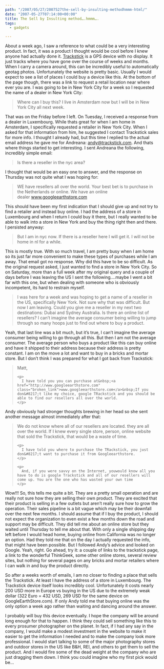```yaml
---
path: "/2007/05/27/2007527the-sell-by-insulting-methodhmmm-html/" 
date: "2007-05-27T07:14:00+00:00" 
title: The Sell by Insulting method….hmmm….
tags:
  - gadgets

---
```

About a week ago, I saw a reference to what could be a very interesting product. In fact, it was a product I thought would be cool before I knew anyone had actually done it.&nbsp;<a href="http://www.trackstick.com">Trackstick</a>&nbsp;is a GPS device with no display. It just tracks where you have gone over the course of weeks and months. When I carry a camera around, this can be incredibly useful to automatically geotag photos. Unfortunately the website is pretty basic. Usually I would expect to see a list of places I could buy a device like this. At the bottom of the page though, there was a link to request a retail location near where ever you are. I was going to be in New York City for a week so&nbsp;I requested the name of a dealer in New York City:
 
 <blockquote>
    <p>
      Where can I buy this? I live in Amsterdam now but I will be in New York City all next week.
    </p>
  </blockquote>
 
 That was on the Friday before I left. On Tuesday, I received a response from a dealer in Luxembourg. While thats great for when I am home in Amsterdam, I specifically requested a retailer in New York City. When I asked for that information from him, he suggested I contact Trackstick sales for more info. I thought I already had, but this time I replied to the actual email address he gave me for Andreana:&nbsp;<a href="mailto:andy@trackstick.com">andy@trackstick.com</a>. And thats where things started to get interesting. I sent Andreana the following, incredibly simple email:
 
 <blockquote>
    <p>
      Is there a reseller in the nyc area?
    </p>
  </blockquote>
 
 I thought that would be an easy one to answer, and the response&nbsp;on Thursday was not quite what I was hoping for:
 
 <blockquote>
    <p>
      WE have resellers all over the world. Your best bet is to purchase in the Netherlands or online. We have an online dealer&nbsp;<a href="http://www.googleearthstore.com" class="broken_link">www.googleearthstore.com</a>
    </p>
  </blockquote>
 
 This should have been my first indication that I should give up and not try to find a retailer and instead buy online. I had the address of a store in Luxembourg and when I return I could buy it there, but I really wanted to be able to walk into a store in New York and buy the thing right then and there. I persisted anyway:
 
 <blockquote>
    <p>
      But I am in nyc now. If there is a reseller here I will get it. I will not be home in nl for a while.
    </p>
  </blockquote>
 
 This is mostly true. With so much travel, I am pretty busy when I am home so its just far more convenient to make these types of purchases while I am away. That email got no response. Why did this have to be so difficult. As the original request asked, I just wanted to find a store in New York City. So on Saturday, more than a full week after my original query and a couple of days before I was leaving the US I sent the following&#8230;.maybe I went a bit far with this one, but when dealing with someone who is obviously incompetent, its hard to restrain myself.
 
 <blockquote>
    <p>
      I was here for a week and was hoping to get a name of a reseller in the US, specifically New York. Not sure why that was difficult. But now I am leaving. Could you give me a reseller in my next two destinations: Dubai and Sydney Australia. Is there an online list of resellers? I can&#8217;t imagine the average consumer being willing to jump through so many hoops just to find out where to buy a product.
    </p>
  </blockquote>
 
 Yeah, that last line was a bit much, but it&#8217;s true, I can&#8217;t imagine the average consumer being willing to go through all this. But then I am not the average consumer. The average person who buys a product like this can buy online and have it shipped to their address because their address is pretty constant. I am on the move a lot and want to buy in a bricks and mortar store. But I don&#8217;t think I was prepared for what I got back from Trackstick:
 
 <blockquote>
    <p>
      Matt,
    </p>
    
    <p>
      I have told you you can purchase at&nbsp;<a href="http://www.googleearthstore.com" class="broken_link">www.googleearthstore.com</a>&nbsp;If you don&#8217;t like my choice, google TRackstick and you should be able to find our resellers all over the world.
    </p>
  </blockquote>
 
 Andy obviously had stronger thoughts brewing in her head so she sent another message almost immediately after that:
 
 <blockquote>
    <p>
      We do not know where all of our resellers are located. they are all over the world. If I knew every single store, person, online website that sold the Trackstick, that would be a waste of time.
    </p>
    
    <p>
      I have told you where to purchase the TRackstick, you just don&#8217;t want to purchase it from Googleearthstore.
    </p>
    
    <p>
      And, if you were savvy on the Internet, youwould know all you have to do is google Trackstick and all of our resellers will come up. You are the one who has wasted your own time
    </p>
  </blockquote>
 
 Wow!!! So, this tells me quite a bit. They are a pretty small operation and are really not sure how they are selling their own product. They are excited that their product is selling in a few outlets but aren&#8217;t really sure how to grow the operation. Their sales pipeline is a bit vague which may be their downfall over the next few months. I should assume that if I buy the product, I should not expect the organization to even exist a few months down the road and support may be difficult. They did tell me about an online store but they waited until Thursday to tell me about that. With only a single shipping day left before I would head home, buying online from California was no longer an option. Had they told me that on the day I actually requested the info, that might have been possible. But I followed Andy&#8217;s advice and looked on Google. Yeah, right. Go ahead, try it: a couple of links to the trackstick page, a link to the wonderful ThinkGeek, some other online stores, several review sites,&nbsp;but nothing for several pages on any bricks and mortar retailers where I can walk in and buy the product directly.
 
So after a weeks worth of emails, I am no closer to finding a place that sells the Trackstick. At least I have the address of a store in Luxembourg. The Trackstick device itself looks incredibly cool. Unfortunately it costs nearly 200 USD more in Europe vs buying in the US due to the extremely weak dollar (322 Euro = 432 USD, 269 USD for the same device on GoogleEarthStore.com). If only Andy told me that buying online was the only option a week ago rather than waiting and dancing around the answer.
 
 I probably will buy this device eventually. I hope the company will be around long enough for that to happen. I think they could sell something like this to every prosumer photographer on the planet. In fact, if I had any say in the company, I would make a modest investment in the website to make it easier to get the information I needed and to make the company look more professional. I would start talking to some of the major photography stores and outdoor stores in the US like B&H, REI,&nbsp;and others to get them to sell the product. And I would fire some of the dead weight at the company who are just dragging them down. I think you could imagine who my first pick would be&#8230;
